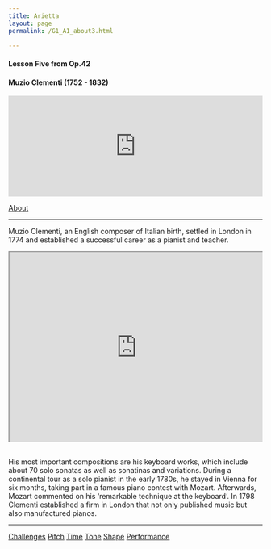 ```yaml
---
title: Arietta
layout: page
permalink: /G1_A1_about3.html

---
```


#### Lesson Five from Op.42

#### Muzio Clementi (1752 - 1832)

<iframe width="100%" height="200" scrolling="no" frameborder="no" src="https://w.soundcloud.com/player/?url=https%3A//api.soundcloud.com/tracks/186949914%3Fsecret_token%3Ds-dzFHo&amp;auto_play=false&amp;hide_related=false&amp;show_comments=true&amp;show_user=true&amp;show_reposts=false&amp;visual=true"></iframe>

<a href="G1_A1_about3.html" class="button info" style="width: 95%" >About</a>
***
Muzio Clementi, an English composer of Italian birth, settled inLondon in 1774 and established a successful career as a pianistand teacher. 

<style>
    .google-maps {
        position: relative;
        padding-bottom: 75%; // This is the aspect ratio
        height: 0;
        overflow: hidden;
    }
    .google-maps iframe {
        position: absolute;
        top: 0;
        left: 0;
        width: 100% !important;
        height: 100% !important;
    }
</style>
 
<div class="google-maps">
    <iframe src="https://www.google.com/maps/d/u/0/embed?mid=zqakVQmfjhjs.kYgxNf6eywHk" width="100%" height="300"></iframe></div>
<br>

His most important compositions are his keyboardworks, which include about 70 solo sonatas as well as sonatinasand variations. During a continental tour as a solo pianist in theearly 1780s, he stayed in Vienna for six months, taking part ina famous piano contest with Mozart. Afterwards, Mozart commentedon his ‘remarkable technique at the keyboard’. In 1798Clementi established a firm in London that not only publishedmusic but also manufactured pianos.



***


<a href="G1_A1_challenges.html" class="button info" style="width: 95%" >Challenges</a>
<a href="G1_A1_pitch.html" class="button info" style="width: 95%">Pitch</a>
<a href="G1_A1_time.html" class="button info" style="width: 95%">Time</a>
<a href="G1_A1_tone.html" class="button info" style="width: 95%" >Tone</a>
<a href="G1_A1_shape.html" class="button info" style="width: 95%" >Shape</a>
<a href="G1_A1_performance.html" class="button info" style="width: 95%" >Performance</a>




